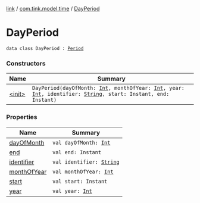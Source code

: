 [link](../../index.md) / [com.tink.model.time](../index.md) / [DayPeriod](./index.md)

# DayPeriod

`data class DayPeriod : `[`Period`](../-period/index.md)

### Constructors

| Name | Summary |
|---|---|
| [&lt;init&gt;](-init-.md) | `DayPeriod(dayOfMonth: `[`Int`](https://kotlinlang.org/api/latest/jvm/stdlib/kotlin/-int/index.html)`, monthOfYear: `[`Int`](https://kotlinlang.org/api/latest/jvm/stdlib/kotlin/-int/index.html)`, year: `[`Int`](https://kotlinlang.org/api/latest/jvm/stdlib/kotlin/-int/index.html)`, identifier: `[`String`](https://kotlinlang.org/api/latest/jvm/stdlib/kotlin/-string/index.html)`, start: Instant, end: Instant)` |

### Properties

| Name | Summary |
|---|---|
| [dayOfMonth](day-of-month.md) | `val dayOfMonth: `[`Int`](https://kotlinlang.org/api/latest/jvm/stdlib/kotlin/-int/index.html) |
| [end](end.md) | `val end: Instant` |
| [identifier](identifier.md) | `val identifier: `[`String`](https://kotlinlang.org/api/latest/jvm/stdlib/kotlin/-string/index.html) |
| [monthOfYear](month-of-year.md) | `val monthOfYear: `[`Int`](https://kotlinlang.org/api/latest/jvm/stdlib/kotlin/-int/index.html) |
| [start](start.md) | `val start: Instant` |
| [year](year.md) | `val year: `[`Int`](https://kotlinlang.org/api/latest/jvm/stdlib/kotlin/-int/index.html) |
